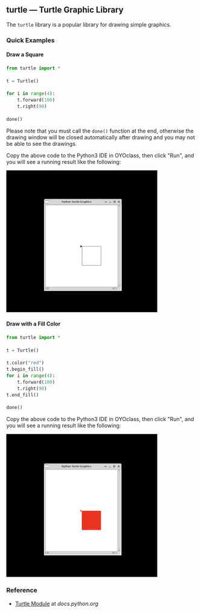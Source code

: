 ## turtle — Turtle Graphic Library

The `turtle` library is a popular library for drawing simple graphics.

### Quick Examples

#### Draw a Square

```python
from turtle import *

t = Turtle()

for i in range(4):
    t.forward(100)
    t.right(90)

done()
```

Please note that you must call the `done()` function at the end, otherwise the drawing window will be closed automatically after drawing and you may not be able to see the drawings.

Copy the above code to the Python3 IDE in OYOclass, then click "Run", and you will see a running result like the following:

<img src="../../assets/img/turtle-square.png" width="400px"/>

#### Draw with a Fill Color

```python
from turtle import *

t = Turtle()

t.color("red")
t.begin_fill()
for i in range(4):
    t.forward(100)
    t.right(90)
t.end_fill()

done()
```

Copy the above code to the Python3 IDE in OYOclass, then click "Run", and you will see a running result like the following:

<img src="../../assets/img/turtle-square-filled.png" width="400px"/>

### Reference

-   [Turtle Module](https://docs.python.org/3/library/turtle.html) at _docs.python.org_
